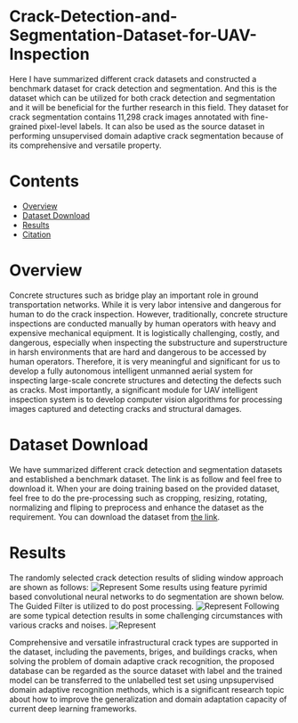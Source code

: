 # Crack-Detection-and-Segmentation-Dataset-for-UAV-Inspection
Here I have summarized different crack datasets and constructed a benchmark dataset for crack detection and segmentation. And this is the dataset which can be utilized for both crack detection and segmentation and it will be beneficial for the further research in this field. They dataset for crack segmentation contains 11,298 crack images annotated with fine-grained pixel-level labels. It can also be used as the source dataset in performing unsupervised domain adaptive crack segmentation because of its comprehensive and versatile property. 
# Contents
 - [Overview](#Overview)
 - [Dataset Download](#Dataset)
 - [Results](#Results)
 - [Citation](#Citation)
 
 # Overview
 Concrete structures such as bridge play an important role in ground transportation networks. While it is very labor intensive and dangerous for human to do the crack inspection. However, traditionally, concrete structure inspections are conducted manually by human operators with heavy and expensive mechanical equipment. It is logistically challenging, costly, and dangerous, especially when inspecting the substructure and superstructure in harsh environments that are hard and dangerous to be accessed by human operators. Therefore, it is very meaningful and significant for us to develop a fully autonomous intelligent unmanned aerial system for inspecting large-scale concrete structures and detecting the defects such as cracks. Most importantly, a significant module for UAV intelligent inspection system is to develop computer vision algorithms for processing images captured and detecting cracks and structural damages.
 
 # Dataset Download
 We have summarized different crack detection and segmentation datasets and established a benchmark dataset. The link is as follow and feel free to download it.
 When your are doing training based on the provided dataset, feel free to do the pre-processing such as cropping, resizing, rotating, normalizing and fliping to preprocess and enhance the dataset as the requirement.
You can download the dataset from [the link](https://drive.google.com/open?id=1RMf0GYXn7Mq1s9STGFG5iByavTr05SjF).
# Results
The randomly selected crack detection results of sliding window approach are shown as follows:
![Represent](./images/sw2.png)
Some results using feature pyrimid based convolutional neural networks to do segmentation are shown below. The Guided Filter is utilized to do post processing.
![Represent](./images/crack_image.png)
Following are some typical detection results in some challenging circumstances with various cracks and noises.
![Represent](./images/crack_typical_results.png)

Comprehensive and versatile infrastructural crack types are supported in the dataset, including the pavements, briges, and buildings cracks, when solving the problem of domain adaptive crack recognition, the proposed database can be regarded as the source dataset with label and the trained model can be transferred to the unlabelled test set using unpsupervised domain adaptive recognition methods, which is a significant research topic about how to improve the generalization and domain adaptation capacity of current deep learning frameworks.
